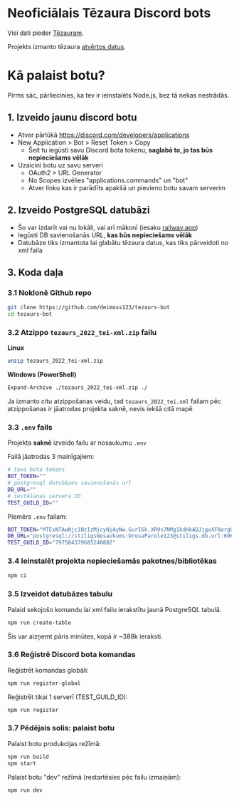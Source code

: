 # Neoficiālais Tēzaura Discord bots

Visi dati pieder [Tēzauram](https://tezaurs.lv/).

Projekts izmanto tēzaura [atvērtos datus](https://repository.clarin.lv/repository/xmlui/handle/20.500.12574/66).

# Kā palaist botu?

Pirms sāc, pārliecinies, ka tev ir ieinstalēts Node.js, bez tā nekas nestrādās.

## 1. Izveido jaunu discord botu

- Atver pārlūkā https://discord.com/developers/applications
- New Application > Bot > Reset Token > Copy
  - Šeit tu iegūsti savu Discord bota tokenu, **saglabā to, jo tas būs nepieciešams vēlāk**
- Uzaicini botu uz savu serveri
  - OAuth2 > URL Generator
  - No Scopes izvēlies "applications.commands" un "bot"
  - Atver linku kas ir parādīts apakšā un pievieno botu savam serverim

## 2. Izveido PostgreSQL datubāzi

- Šo var izdarīt vai nu lokāli, vai arī mākonī (iesaku [railway.app](https://railway.app/))
- Iegūsti DB savienošanās URL, **kas būs nepieciešams vēlāk**
- Datubāze tiks izmantota lai glabātu tēzaura datus, kas tiks pārveidoti no xml faila

## 3. Koda daļa

### 3.1 Noklonē Github repo

```sh
git clone https://github.com/deimoss123/tezaurs-bot
cd tezaurs-bot
```

### 3.2 Atzippo `tezaurs_2022_tei-xml.zip` failu

**Linux**

```sh
unzip tezaurs_2022_tei-xml.zip
```

**Windows (PowerShell)**

```sh
Expand-Archive ./tezaurs_2022_tei-xml.zip ./
```

Ja izmanto citu atzippošanas veidu, tad `tezaurs_2022_tei.xml` failam pēc atzippošanas ir jāatrodas projekta saknē, nevis iekšā citā mapē

### 3.3 `.env` fails

Projekta **saknē** izveido failu ar nosaukumu `.env`

Failā jāatrodas 3 mainīgajiem:

```sh
# tava bota tokens
BOT_TOKEN=""
# postgresql datubāzes savienošanās url
DB_URL=""
# testēšanas servera ID
TEST_GUILD_ID=""
```

Piemērs `.env` failam:

```sh
BOT_TOKEN="MTExNTAwNjc1NzIzMjcyNjAyNw.GurI6k.XR9s7NMg1kdHkADJigxXFNxrgURxpyMfcgowG0"
DB_URL="postgresql://stiligsNosaukums:DrosaParole123@stiligs.db.url:6969"
TEST_GUILD_ID="797584379685240882"
```

### 3.4 Ieinstalēt projekta nepieciešamās pakotnes/bibliotēkas

```sh
npm ci
```

### 3.5 Izveidot datubāzes tabulu

Palaid sekojošo komandu lai xml failu ierakstītu jaunā PostgreSQL tabulā.

```sh
npm run create-table
```

Šis var aizņemt pāris minūtes, kopā ir ~388k ieraksti.

### 3.6 Reģistrē Discord bota komandas

Reģistrēt komandas globāli:

```sh
npm run register-global
```

Reģistrēt tikai 1 serverī (TEST_GUILD_ID):

```sh
npm run register
```

### 3.7 Pēdējais solis: palaist botu

Palaist botu produkcijas režīmā:

```sh
npm run build
npm start
```

Palaist botu "dev" režīmā (restartēsies pēc failu izmaiņām):

```sh
npm run dev
```
